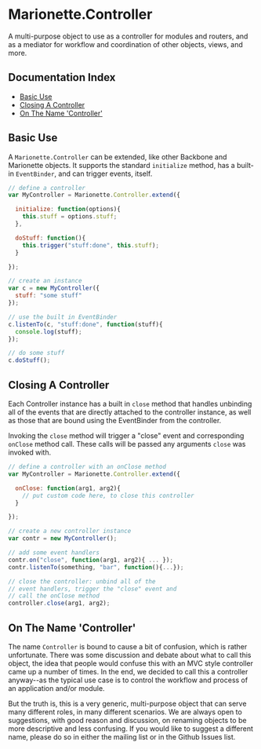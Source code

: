 # Marionette.Controller

A multi-purpose object to use as a controller for
modules and routers, and as a mediator for workflow
and coordination of other objects, views, and more.

## Documentation Index

* [Basic Use](#basic-use)
* [Closing A Controller](#closing-a-controller)
* [On The Name 'Controller'](#on-the-name-controller)

## Basic Use

A `Marionette.Controller` can be extended, like other
Backbone and Marionette objects. It supports the standard
`initialize` method, has a built-in `EventBinder`, and
can trigger events, itself.

```js
// define a controller
var MyController = Marionette.Controller.extend({

  initialize: function(options){
    this.stuff = options.stuff;
  },

  doStuff: function(){
    this.trigger("stuff:done", this.stuff);
  }

});

// create an instance
var c = new MyController({
  stuff: "some stuff"
});

// use the built in EventBinder
c.listenTo(c, "stuff:done", function(stuff){
  console.log(stuff);
});

// do some stuff
c.doStuff();
```

## Closing A Controller

Each Controller instance has a built in `close` method that handles
unbinding all of the events that are directly attached to the controller
instance, as well as those that are bound using the EventBinder from
the controller.

Invoking the `close` method will trigger a "close" event and corresponding
`onClose` method call. These calls will be passed any arguments `close`
was invoked with.

```js
// define a controller with an onClose method
var MyController = Marionette.Controller.extend({

  onClose: function(arg1, arg2){
    // put custom code here, to close this controller
  }

});

// create a new controller instance
var contr = new MyController();

// add some event handlers
contr.on("close", function(arg1, arg2){ ... });
contr.listenTo(something, "bar", function(){...});

// close the controller: unbind all of the
// event handlers, trigger the "close" event and 
// call the onClose method
controller.close(arg1, arg2);
```

## On The Name 'Controller'

The name `Controller` is bound to cause a bit of confusion, which is
rather unfortunate. There was some discussion and debate about what to
call this object, the idea that people would confuse this with an 
MVC style controller came up a number of times. In the end, we decided
to call this a controller anyway--as the typical use case is to control
the workflow and process of an application and/or module. 

But the truth is, this is a very generic, multi-purpose object that can
serve many different roles, in many different scenarios. We are always open
to suggestions, with good reason and discussion, on renaming objects to
be more descriptive and less confusing. If you would like to suggest a
different name, please do so in either the mailing list or in the Github
Issues list.
